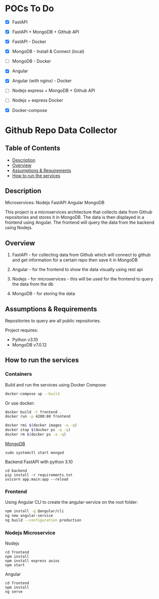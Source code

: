 # POCs To Do

- [x] FastAPI
- [x] FastAPI + MongoDB + Github API
- [x] FastAPI - Docker
- [x] MongoDB - Install & Connect (local)
- [ ] MongoDB - Docker
- [x] Angular
- [x] Angular (with nginx) - Docker
- [ ] Nodejs express + MongoDB + Github API
- [ ] Nodejs + express Docker
- [x] Docker-compose


# Github Repo Data Collector

## Table of Contents

- [Description](#description)
- [Overview](#overview)
- [Assumptions & Requirements](#assumptions--requirements)
- [How to run the services](#how-to-run-the-services)


## Description

Microservices: Nodejs  FastAPI Angular MongoDB

This project is a microservices architecture that collects data from Github repositories and stores it in MongoDB. The data is then displayed in a frontend using Angular. The frontend will query the data from the backend using Nodejs.

## Overview

1. FastAPI - for collecting data from Github which will connect to github and get information for a certain repo then save it in MongoDB

2. Angular - for the frontend to show the data visually using rest api

3. Nodejs - for microservices - this will be used for the frontend to query the data from the db

4. MongoDB - for storing the data

## Assumptions & Requirements

Repositories to query are all public repositories. 

Project requires:

- Python v3.10
- MongoDB v7.0.12


## How to run the services

### Containers

Build and run the services using Docker Compose:

```sh
docker-compose up --build
```

Or use docker: 

```sh
docker build -t frontend .
docker run -p 4200:80 frontend

docker rmi $(docker images -a -q)
docker stop $(docker ps -a -q)
docker rm $(docker ps -a -q)
```


[MongoDB](https://www.mongodb.com/docs/manual/tutorial/install-mongodb-on-ubuntu/)

```
sudo systemctl start mongod
```

Backend FastAPI with python 3.10

```
cd backend
pip install -r requirements.txt
uvicorn app.main:app --reload
```



### Frontend 


Using Angular CLI to create the angular-service on the root folder:

```sh
npm install -g @angular/cli
ng new angular-service
ng build --configuration production
```

### Nodejs Microservice

Nodejs

```
cd frontend
npm install
npm install express axios
npm start
```



Angular

```
cd frontend
npm install
ng serve
```


